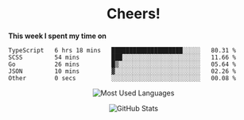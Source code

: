 <h1 align="center">Cheers!</h1>

**This week I spent my time on**
<!--START_SECTION:waka-->

```text
TypeScript   6 hrs 18 mins   ████████████████████░░░░░   80.31 %
SCSS         54 mins         ███░░░░░░░░░░░░░░░░░░░░░░   11.66 %
Go           26 mins         █▒░░░░░░░░░░░░░░░░░░░░░░░   05.64 %
JSON         10 mins         ▓░░░░░░░░░░░░░░░░░░░░░░░░   02.26 %
Other        0 secs          ░░░░░░░░░░░░░░░░░░░░░░░░░   00.08 %
```

<!--END_SECTION:waka-->

<p align="center"><img src="https://github-readme-stats.vercel.app/api/top-langs/?username=thnkrn&layout=compact&hide=html&theme=tokyonight" alt="Most Used Languages" /></p>

<p align="center"><img src="https://github-readme-stats.vercel.app/api?username=thnkrn&show_icons=true&count_private=true&theme=tokyonight" alt="GitHub Stats" /></p>

<!-- <p align="center"><a href="https://wakatime.com"><img src="https://wakatime.com/share/@thnkrn/40092326-d1bd-471b-89da-9a7c63939402.png" /></p>
 -->
